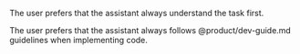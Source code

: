 The user prefers that the assistant always understand the task first. 

The user prefers that the assistant always follows @product/dev-guide.md guidelines when implementing code.